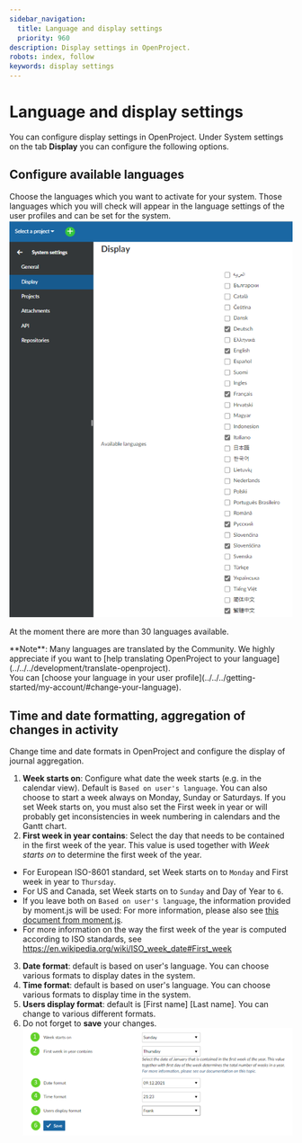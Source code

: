 ```yaml
---
sidebar_navigation:
  title: Language and display settings
  priority: 960
description: Display settings in OpenProject.
robots: index, follow
keywords: display settings
---
```

# Language and display settings

You can configure display settings in OpenProject. Under System settings on the tab **Display** you can configure the following options.

## Configure available languages

Choose the languages which you want to activate for your system. Those languages which you will check will appear in the language settings of the user profiles and can be set for the system.
![image-20211209162728606](image-20211209162728606.png)

At the moment there are more than 30 languages available.
<div>
**Note**: Many languages are translated by the Community. We highly appreciate if you want to [help translating OpenProject to your language](../../../development/translate-openproject).
</div>
You can [choose your language in your user profile](../../../getting-started/my-account/#change-your-language).

## Time and date formatting, aggregation of changes in activity

Change time and date formats in OpenProject and configure the display of journal aggregation.

1. **Week starts on**: Configure what date the week starts (e.g. in the calendar view). Default is `Based on user's language`.
    You can also choose to start a week always on Monday, Sunday or Saturdays.
    If you set Week starts on, you must also set the First week in year or will probably get inconsistencies in week numbering in calendars and the Gantt chart.
2. **First week in year contains**: Select the day that needs to be contained in the first week of the year. This value is used together with _Week starts on_ to determine the first week of the year. 
  - For European ISO-8601 standard, set Week starts on to `Monday` and First week in year to `Thursday`.
  - For US and Canada, set Week starts on to `Sunday` and Day of Year to `6`.
  - If you leave both on `Based on user's language`, the information provided by moment.js will be used: For more information, please also see [this document from moment.js](https://momentjscom.readthedocs.io/en/latest/moment/07-customization/16-dow-doy/).
  - For more information on the way the first week of the year is computed according to ISO standards, see https://en.wikipedia.org/wiki/ISO_week_date#First_week
3. **Date format**: default is based on user's language. You can choose various formats to display dates in the system.
4. **Time format**: default is based on user's language. You can choose various formats to display time in the system.
5. **Users display format**: default is [First name] [Last name]. You can change to various different formats.
6. Do not forget to **save** your changes.![image-20211209163420270](image-20211209163420270.png)
